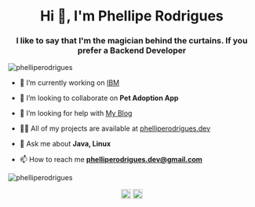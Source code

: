 <h1 align="center">Hi 👋, I'm Phellipe Rodrigues</h1>
<h3 align="center">I like to say that I'm the magician behind the curtains. If you prefer a Backend Developer</h3>
<p align="left"> <img src="https://komarev.com/ghpvc/?username=phelliperodrigues" alt="phelliperodrigues" /> </p>

- 🔭 I’m currently working on [IBM](https://www.ibm.com/br-pt)

- 👯 I’m looking to collaborate on **Pet Adoption App**

- 🤔 I’m looking for help with [My Blog](blog.phelliperodrigued.dev)

- 👨‍💻 All of my projects are available at [phelliperodrigues.dev](httpś://www.phelliperodrigues.dev)

- 💬 Ask me about **Java, Linux**

- 📫 How to reach me **phelliperodrigues.dev@gmail.com**
<p> <img src="https://github-readme-stats.vercel.app/api?username=phelliperodrigues&show_icons=true" alt="phelliperodrigues" /> </p>
<p align="center">
<a href="https://linkedin.com/in/phelliperodrigues" target="blank"><img align="center" src="https://cdn.jsdelivr.net/npm/simple-icons@3.0.1/icons/linkedin.svg" alt="phelliperodrigues" height="20" width="20" /></a>
<a href="https://stackoverflow.com/phelliperodrigues" target="blank"><img align="center" src="https://cdn.jsdelivr.net/npm/simple-icons@3.0.1/icons/stackoverflow.svg" alt="phelliperodrigues" height="20" width="20" /></a>
</p>

